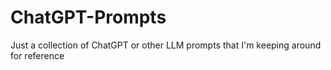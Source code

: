 # ChatGPT-Prompts
Just a collection of ChatGPT or other LLM prompts that I'm keeping around for reference
